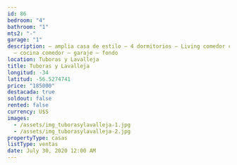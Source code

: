 ```yaml
---
id: 86
bedroom: "4"
bathroom: "1"
mts2: "-"
garage: "1"
description: – amplia casa de estilo – 4 dormitorios – Living comedor con estufa
  – cocina comedor – garaje – fondo
location: Tuboras y Lavalleja
title: Tuboras y Lavalleja
longitud: -34
latitud: -56.5274741
price: "185000"
destacada: true
soldout: false
rented: false
currency: U$S
images:
  - /assets/img_tuborasylavalleja-1.jpg
  - /assets/img_tuborasylavalleja-2.jpg
propertyType: casas
listType: ventas
date: July 30, 2020 12:00 AM
---
```

